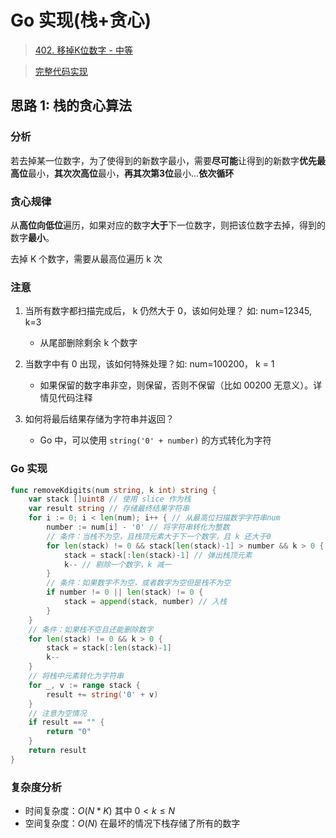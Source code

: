 # Go 实现(栈+贪心)

> [402. 移掉K位数字 - 中等](https://leetcode-cn.com/problems/remove-k-digits/)

> [完整代码实现](https://github.com/bingohuang/go-codes/blob/master/leetcode/editor/cn/p402_d2_RemoveKDigits_test.go)

## 思路 1: 栈的贪心算法

### 分析
若去掉某一位数字，为了使得到的新数字最小，需要**尽可能**让得到的新数字**优先最高位**最小，**其次次高位**最小，**再其次第3位**最小...**依次循环**

### 贪心规律
从**高位向低位**遍历，如果对应的数字**大于**下一位数字，则把该位数字去掉，得到的数字**最小**。

去掉 K 个数字，需要从最高位遍历 k 次

### 注意
1. 当所有数字都扫描完成后， k 仍然大于 0，该如何处理？ 如: num=12345, k=3
    - 从尾部删除剩余 k 个数字

2. 当数字中有 0 出现，该如何特殊处理？如: num=100200， k = 1
    - 如果保留的数字串非空，则保留，否则不保留（比如 00200 无意义）。详情见代码注释

3. 如何将最后结果存储为字符串并返回？
    - Go 中，可以使用 `string('0' + number)` 的方式转化为字符

### Go 实现
```go
func removeKdigits(num string, k int) string {
	var stack []uint8 // 使用 slice 作为栈
	var result string // 存储最终结果字符串
	for i := 0; i < len(num); i++ { // 从最高位扫描数字字符串num
		number := num[i] - '0' // 将字符串转化为整数
		// 条件：当栈不为空，且栈顶元素大于下一个数字，且 k 还大于0
		for len(stack) != 0 && stack[len(stack)-1] > number && k > 0 {
			stack = stack[:len(stack)-1] // 弹出栈顶元素
			k-- // 剔除一个数字，k 减一
		}
		// 条件：如果数字不为空，或者数字为空但是栈不为空
		if number != 0 || len(stack) != 0 {
			stack = append(stack, number) // 入栈
		}
	}
	// 条件：如果栈不空且还能删除数字
	for len(stack) != 0 && k > 0 {
		stack = stack[:len(stack)-1]
		k--
	}
	// 将栈中元素转化为字符串
	for _, v := range stack {
		result += string('0' + v)
	}
	// 注意为空情况
	if result == "" {
		return "0"
	}
	return result
}
```
### 复杂度分析
- 时间复杂度：$O(N*K)$ 其中 $0<k≤N$
- 空间复杂度：$O(N)$ 在最坏的情况下栈存储了所有的数字